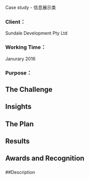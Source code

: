 Case study - 信息展示类

### Client：
Sundale Development Pty Ltd
### Working Time：
Janurary 2016
### Purpose：

## The Challenge
###

## Insights
###

## The Plan
###

## Results
###

## Awards and Recognition
###

##Description